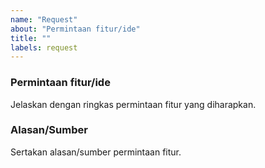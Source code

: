 ```yaml
---
name: "Request"
about: "Permintaan fitur/ide"
title: ""
labels: request
---
```


### Permintaan fitur/ide

Jelaskan dengan ringkas permintaan fitur yang diharapkan. 

### Alasan/Sumber

Sertakan alasan/sumber permintaan fitur.
